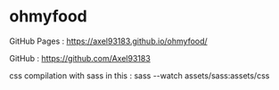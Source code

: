 # ohmyfood

GitHub Pages : https://axel93183.github.io/ohmyfood/

GitHub : https://github.com/Axel93183

css compilation with sass in this : sass --watch assets/sass:assets/css
